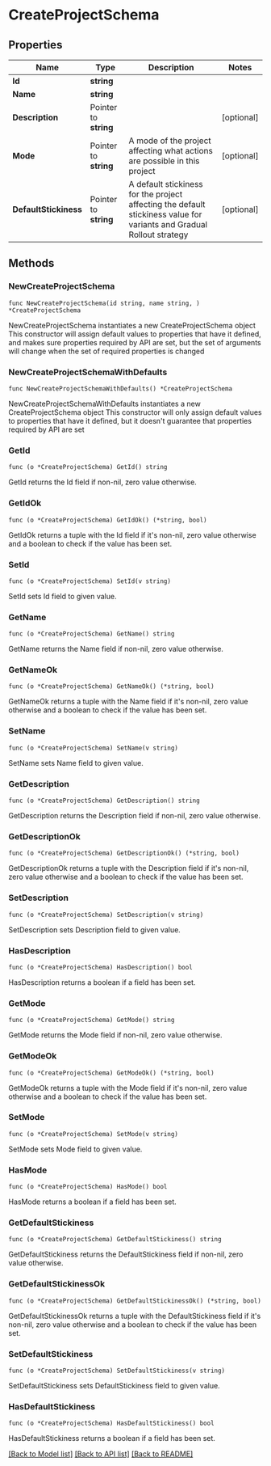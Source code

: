 # CreateProjectSchema

## Properties

Name | Type | Description | Notes
------------ | ------------- | ------------- | -------------
**Id** | **string** |  | 
**Name** | **string** |  | 
**Description** | Pointer to **string** |  | [optional] 
**Mode** | Pointer to **string** | A mode of the project affecting what actions are possible in this project | [optional] 
**DefaultStickiness** | Pointer to **string** | A default stickiness for the project affecting the default stickiness value for variants and Gradual Rollout strategy | [optional] 

## Methods

### NewCreateProjectSchema

`func NewCreateProjectSchema(id string, name string, ) *CreateProjectSchema`

NewCreateProjectSchema instantiates a new CreateProjectSchema object
This constructor will assign default values to properties that have it defined,
and makes sure properties required by API are set, but the set of arguments
will change when the set of required properties is changed

### NewCreateProjectSchemaWithDefaults

`func NewCreateProjectSchemaWithDefaults() *CreateProjectSchema`

NewCreateProjectSchemaWithDefaults instantiates a new CreateProjectSchema object
This constructor will only assign default values to properties that have it defined,
but it doesn't guarantee that properties required by API are set

### GetId

`func (o *CreateProjectSchema) GetId() string`

GetId returns the Id field if non-nil, zero value otherwise.

### GetIdOk

`func (o *CreateProjectSchema) GetIdOk() (*string, bool)`

GetIdOk returns a tuple with the Id field if it's non-nil, zero value otherwise
and a boolean to check if the value has been set.

### SetId

`func (o *CreateProjectSchema) SetId(v string)`

SetId sets Id field to given value.


### GetName

`func (o *CreateProjectSchema) GetName() string`

GetName returns the Name field if non-nil, zero value otherwise.

### GetNameOk

`func (o *CreateProjectSchema) GetNameOk() (*string, bool)`

GetNameOk returns a tuple with the Name field if it's non-nil, zero value otherwise
and a boolean to check if the value has been set.

### SetName

`func (o *CreateProjectSchema) SetName(v string)`

SetName sets Name field to given value.


### GetDescription

`func (o *CreateProjectSchema) GetDescription() string`

GetDescription returns the Description field if non-nil, zero value otherwise.

### GetDescriptionOk

`func (o *CreateProjectSchema) GetDescriptionOk() (*string, bool)`

GetDescriptionOk returns a tuple with the Description field if it's non-nil, zero value otherwise
and a boolean to check if the value has been set.

### SetDescription

`func (o *CreateProjectSchema) SetDescription(v string)`

SetDescription sets Description field to given value.

### HasDescription

`func (o *CreateProjectSchema) HasDescription() bool`

HasDescription returns a boolean if a field has been set.

### GetMode

`func (o *CreateProjectSchema) GetMode() string`

GetMode returns the Mode field if non-nil, zero value otherwise.

### GetModeOk

`func (o *CreateProjectSchema) GetModeOk() (*string, bool)`

GetModeOk returns a tuple with the Mode field if it's non-nil, zero value otherwise
and a boolean to check if the value has been set.

### SetMode

`func (o *CreateProjectSchema) SetMode(v string)`

SetMode sets Mode field to given value.

### HasMode

`func (o *CreateProjectSchema) HasMode() bool`

HasMode returns a boolean if a field has been set.

### GetDefaultStickiness

`func (o *CreateProjectSchema) GetDefaultStickiness() string`

GetDefaultStickiness returns the DefaultStickiness field if non-nil, zero value otherwise.

### GetDefaultStickinessOk

`func (o *CreateProjectSchema) GetDefaultStickinessOk() (*string, bool)`

GetDefaultStickinessOk returns a tuple with the DefaultStickiness field if it's non-nil, zero value otherwise
and a boolean to check if the value has been set.

### SetDefaultStickiness

`func (o *CreateProjectSchema) SetDefaultStickiness(v string)`

SetDefaultStickiness sets DefaultStickiness field to given value.

### HasDefaultStickiness

`func (o *CreateProjectSchema) HasDefaultStickiness() bool`

HasDefaultStickiness returns a boolean if a field has been set.


[[Back to Model list]](../README.md#documentation-for-models) [[Back to API list]](../README.md#documentation-for-api-endpoints) [[Back to README]](../README.md)


